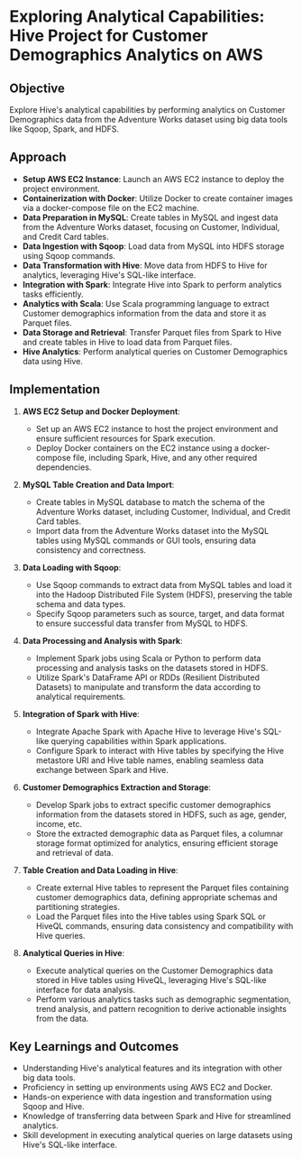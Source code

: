 # Exploring Analytical Capabilities: Hive Project for Customer Demographics Analytics on AWS

## Objective
Explore Hive's analytical capabilities by performing analytics on Customer Demographics data from the Adventure Works dataset using big data tools like Sqoop, Spark, and HDFS.

## Approach
- **Setup AWS EC2 Instance**: Launch an AWS EC2 instance to deploy the project environment.
- **Containerization with Docker**: Utilize Docker to create container images via a docker-compose file on the EC2 machine.
- **Data Preparation in MySQL**: Create tables in MySQL and ingest data from the Adventure Works dataset, focusing on Customer, Individual, and Credit Card tables.
- **Data Ingestion with Sqoop**: Load data from MySQL into HDFS storage using Sqoop commands.
- **Data Transformation with Hive**: Move data from HDFS to Hive for analytics, leveraging Hive's SQL-like interface.
- **Integration with Spark**: Integrate Hive into Spark to perform analytics tasks efficiently.
- **Analytics with Scala**: Use Scala programming language to extract Customer demographics information from the data and store it as Parquet files.
- **Data Storage and Retrieval**: Transfer Parquet files from Spark to Hive and create tables in Hive to load data from Parquet files.
- **Hive Analytics**: Perform analytical queries on Customer Demographics data using Hive.

## Implementation

1. **AWS EC2 Setup and Docker Deployment**:
   - Set up an AWS EC2 instance to host the project environment and ensure sufficient resources for Spark execution.
   - Deploy Docker containers on the EC2 instance using a docker-compose file, including Spark, Hive, and any other required dependencies.

2. **MySQL Table Creation and Data Import**:
   - Create tables in MySQL database to match the schema of the Adventure Works dataset, including Customer, Individual, and Credit Card tables.
   - Import data from the Adventure Works dataset into the MySQL tables using MySQL commands or GUI tools, ensuring data consistency and correctness.

3. **Data Loading with Sqoop**:
   - Use Sqoop commands to extract data from MySQL tables and load it into the Hadoop Distributed File System (HDFS), preserving the table schema and data types.
   - Specify Sqoop parameters such as source, target, and data format to ensure successful data transfer from MySQL to HDFS.

4. **Data Processing and Analysis with Spark**:
   - Implement Spark jobs using Scala or Python to perform data processing and analysis tasks on the datasets stored in HDFS.
   - Utilize Spark's DataFrame API or RDDs (Resilient Distributed Datasets) to manipulate and transform the data according to analytical requirements.

5. **Integration of Spark with Hive**:
   - Integrate Apache Spark with Apache Hive to leverage Hive's SQL-like querying capabilities within Spark applications.
   - Configure Spark to interact with Hive tables by specifying the Hive metastore URI and Hive table names, enabling seamless data exchange between Spark and Hive.

6. **Customer Demographics Extraction and Storage**:
   - Develop Spark jobs to extract specific customer demographics information from the datasets stored in HDFS, such as age, gender, income, etc.
   - Store the extracted demographic data as Parquet files, a columnar storage format optimized for analytics, ensuring efficient storage and retrieval of data.

7. **Table Creation and Data Loading in Hive**:
   - Create external Hive tables to represent the Parquet files containing customer demographics data, defining appropriate schemas and partitioning strategies.
   - Load the Parquet files into the Hive tables using Spark SQL or HiveQL commands, ensuring data consistency and compatibility with Hive queries.

8. **Analytical Queries in Hive**:
   - Execute analytical queries on the Customer Demographics data stored in Hive tables using HiveQL, leveraging Hive's SQL-like interface for data analysis.
   - Perform various analytics tasks such as demographic segmentation, trend analysis, and pattern recognition to derive actionable insights from the data.

## Key Learnings and Outcomes

- Understanding Hive's analytical features and its integration with other big data tools.
- Proficiency in setting up environments using AWS EC2 and Docker.
- Hands-on experience with data ingestion and transformation using Sqoop and Hive.
- Knowledge of transferring data between Spark and Hive for streamlined analytics.
- Skill development in executing analytical queries on large datasets using Hive's SQL-like interface.

